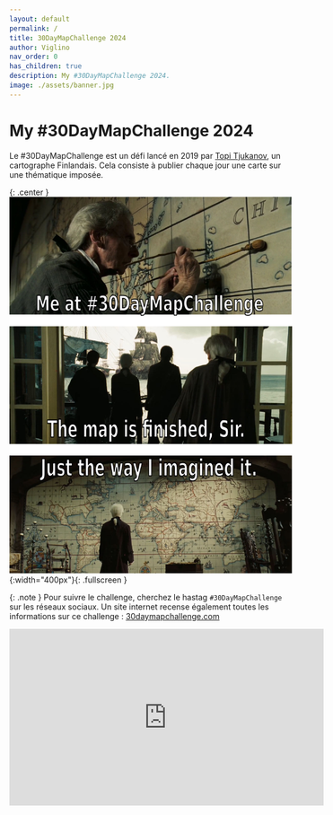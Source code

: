 ```yaml
---
layout: default
permalink: /
title: 30DayMapChallenge 2024
author: Viglino
nav_order: 0
has_children: true
description: My #30DayMapChallenge 2024.
image: ./assets/banner.jpg
---
```

# My #30DayMapChallenge 2024

Le #30DayMapChallenge est un défi lancé en 2019 par [Topi Tjukanov](https://tjukanov.org/), un cartographe Finlandais. Cela consiste à publier chaque jour une carte sur une thématique imposée.

{: .center }
![](./assets/banner.jpg){:width="400px"}{: .fullscreen } 

{: .note }
Pour suivre le challenge, cherchez le hastag `#30DayMapChallenge` sur les réseaux sociaux.
Un site internet recense également toutes les informations sur ce challenge : [30daymapchallenge.com](https://30daymapchallenge.com/)


<iframe width="560" height="315" src="https://www.youtube.com/embed/J2PWTkMakvM?si=7ta0ZJvLkAJ_m8tw" title="#30DayMapChallenge" frameborder="0" allow="accelerometer; autoplay; clipboard-write; encrypted-media; gyroscope; picture-in-picture; web-share" referrerpolicy="strict-origin-when-cross-origin" allowfullscreen style="margin: auto"></iframe>
